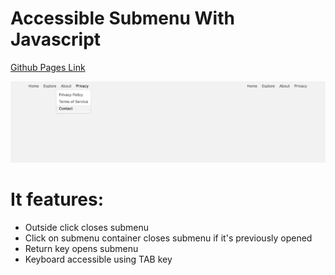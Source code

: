 # Accessible Submenu With Javascript
[Github Pages Link](https://zoricm.github.io/accessible.submenu.with.javascript/)


![Submenu Screenshot](screenshot.png)

# It features:
- Outside click closes submenu
- Click on submenu container closes submenu if it's previously opened
- Return key opens submenu
- Keyboard accessible using TAB key

